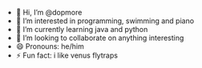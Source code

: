 - 👋 Hi, I’m @dopmore
- 👀 I’m interested in programming, swimming and piano
- 🌱 I’m currently learning java and python
- 💞️ I’m looking to collaborate on anything interesting
- 😄 Pronouns: he/him
- ⚡ Fun fact: i like venus flytraps

<!---
dopmore/dopmore is a ✨ special ✨ repository because its `README.md` (this file) appears on your GitHub profile.
You can click the Preview link to take a look at your changes.
--->
